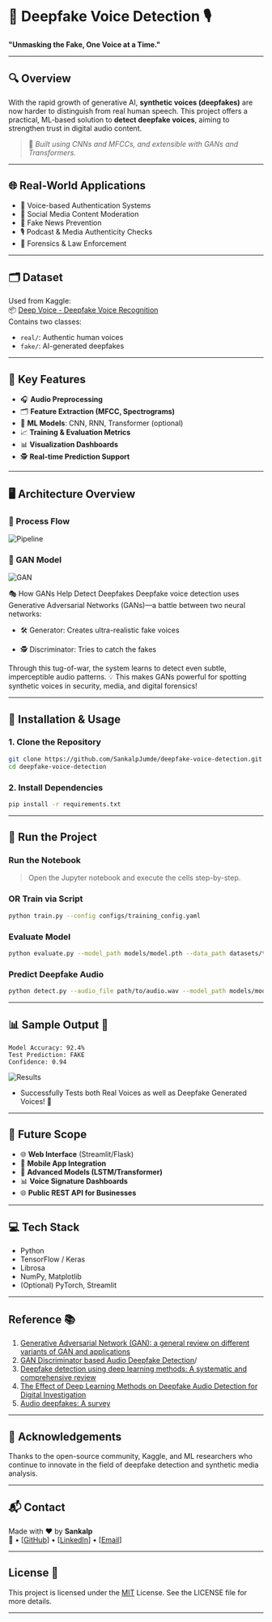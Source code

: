 
# 🧠 Deepfake Voice Detection 🎙️  
**"Unmasking the Fake, One Voice at a Time."**

---

## 🔍 Overview

With the rapid growth of generative AI, **synthetic voices (deepfakes)** are now harder to distinguish from real human speech. This project offers a practical, ML-based solution to **detect deepfake voices**, aiming to strengthen trust in digital audio content.

> 🧠 *Built using CNNs and MFCCs, and extensible with GANs and Transformers.*

---

## 🌐 Real-World Applications

- 🔐 Voice-based Authentication Systems  
- 📱 Social Media Content Moderation  
- 📰 Fake News Prevention  
- 🎙️ Podcast & Media Authenticity Checks  
- 🚨 Forensics & Law Enforcement

---

## 🗂️ Dataset

Used from Kaggle:  
📦 [Deep Voice - Deepfake Voice Recognition](https://www.kaggle.com/datasets/birdy654/deep-voice-deepfake-voice-recognition)  
Contains two classes:
- `real/`: Authentic human voices  
- `fake/`: AI-generated deepfakes

---

## 🧠 Key Features

- 🎧 **Audio Preprocessing**  
- 🗂️ **Feature Extraction (MFCC, Spectrograms)**  
- 🤖 **ML Models**: CNN, RNN, Transformer (optional)  
- 📈 **Training & Evaluation Metrics**  
- 📊 **Visualization Dashboards**  
- 🕵️ **Real-time Prediction Support**

---

## 🖥️ Architecture Overview

### 🔁 Process Flow 
![Pipeline](https://github.com/SankalpJumde/Deep-Fake-Voice-Detection/assets/135730661/2b0aea00-0f42-451f-a56b-5ce598418e33)

### 🧠 GAN Model  
![GAN](https://github.com/SankalpJumde/Deep-Fake-Voice-Detection/assets/135730661/b27ac571-a358-4e22-b9d8-d3a154da4b58)

🎭 How GANs Help Detect Deepfakes
Deepfake voice detection uses Generative Adversarial Networks (GANs)—a battle between two neural networks:

- 🛠️ Generator: Creates ultra-realistic fake voices

- 🕵️ Discriminator: Tries to catch the fakes

Through this tug-of-war, the system learns to detect even subtle, imperceptible audio patterns.
💡 This makes GANs powerful for spotting synthetic voices in security, media, and digital forensics!

---

## 🚀 Installation & Usage

### 1. Clone the Repository  
```bash
git clone https://github.com/SankalpJumde/deepfake-voice-detection.git
cd deepfake-voice-detection
```

### 2. Install Dependencies  
```bash
pip install -r requirements.txt
```

--- 

## 🧪 Run the Project

### Run the Notebook
> Open the Jupyter notebook and execute the cells step-by-step.

### OR Train via Script
```bash
python train.py --config configs/training_config.yaml
```

### Evaluate Model
```bash
python evaluate.py --model_path models/model.pth --data_path datasets/test
```
### Predict Deepfake Audio
```bash
python detect.py --audio_file path/to/audio.wav --model_path models/model.pth
```

---

## 📊 Sample Output 📌

```
Model Accuracy: 92.4%
Test Prediction: FAKE
Confidence: 0.94
```

![Results](https://github.com/user-attachments/assets/35c765ce-5c80-4f32-b85b-01326ffab338)

- Successfully Tests both Real Voices as well as Deepfake Generated Voices! 🎯
---

## 🔮 Future Scope

- 🌐 **Web Interface** (Streamlit/Flask)  
- 📱 **Mobile App Integration**  
- 🔁 **Advanced Models (LSTM/Transformer)**  
- 📊 **Voice Signature Dashboards**  
- 🌐 **Public REST API for Businesses**

---

## 💻 Tech Stack

- Python  
- TensorFlow / Keras  
- Librosa  
- NumPy, Matplotlib  
- (Optional) PyTorch, Streamlit

---

## Reference 📚
1. [Generative Adversarial Network (GAN): a general review on different variants of GAN and applications](https://ieeexplore.ieee.org/abstract/document/9489160/)
2. [GAN Discriminator based Audio Deepfake Detection](https://dl.acm.org/doi/abs/10.1145/3595353.3595883)/
3. [Deepfake detection using deep learning methods: A systematic and comprehensive review](https://wires.onlinelibrary.wiley.com/doi/full/10.1002/widm.1520/)
4. [The Effect of Deep Learning Methods on Deepfake Audio Detection for Digital Investigation](https://www.sciencedirect.com/science/article/pii/S1877050923002910/)
5. [Audio deepfakes: A survey](https://www.frontiersin.org/journals/big-data/articles/10.3389/fdata.2022.1001063/full/)

---

## 🙌 Acknowledgements

Thanks to the open-source community, Kaggle, and ML researchers who continue to innovate in the field of deepfake detection and synthetic media analysis.

---

## 📬 Contact

Made with ❤️ by **Sankalp**  
🔗 • [[GitHub](https://github.com/SankalpJumde)] • [[LinkedIn](https://www.linkedin.com/in/sankalp-jumde/)] • [[Email](sankalpkrishna1103@gmail.com)]

---

## License 📌
This project is licensed under the [MIT](https://choosealicense.com/licenses/mit/) License. See the LICENSE file for more details.

--- 
